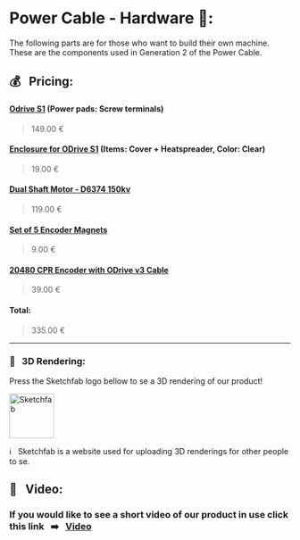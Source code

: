 # Power Cable - Hardware 🔨:

The following parts are for those who want to build their own machine. These are the components used in Generation 2 of the Power Cable.
## 💰 &nbsp; Pricing:
#### [Odrive S1](https://eu.odriverobotics.com/shop/odrive-s1) (Power pads: Screw terminals)
> 149.00 €

#### [Enclosure for ODrive S1](https://eu.odriverobotics.com/shop/enclosure-for-odrive-s1) (Items: Cover + Heatspreader, Color: Clear)
> 19.00 €

#### [Dual Shaft Motor - D6374 150kv](https://eu.odriverobotics.com/shop/odrive-custom-motor-d6374-150kv)
> 119.00 €

#### [Set of 5 Encoder Magnets](https://eu.odriverobotics.com/shop/set-of-5-encoder-magnets)
> 9.00 €

#### [20480 CPR Encoder with ODrive v3 Cable](https://odriverobotics.com/shop/20480-cpr-encoder-with-odrive-cable)
> 39.00 €

#### Total:
> 335.00 € 

___ 

### 👏 &nbsp; 3D Rendering:
Press the Sketchfab logo bellow to se a 3D rendering of our product!

<a href = "https://sketchfab.com/3d-models/projekt3d-6b6fb44155ed42e9aa5e08ebe1b3ae99">
  <img src="https://github.com/HugoPersson01/Project-Course-2-KTH-Digital-Training-Equipment/blob/main/pictures/sketchfab.png" alt="Sketchfab" width="80" height = "80">
</a>

ℹ️ &nbsp; Sketchfab is a website used for uploading 3D renderings for other people to se.

## 📸 &nbsp; Video:
### If you would like to see a short video of our product in use click this link &nbsp; ➡️ &nbsp; [Video](https://drive.google.com/file/d/19Ub22zPSKozM10Ia_RXlga2XJiO8i-JZ/view?usp=share_link)
